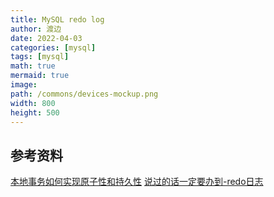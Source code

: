 ```yaml
---
title: MySQL redo log
author: 渡边
date: 2022-04-03
categories: [mysql]
tags: [mysql]
math: true
mermaid: true
image:
path: /commons/devices-mockup.png
width: 800
height: 500
---
```



## 参考资料
[本地事务如何实现原子性和持久性](https://time.geekbang.org/column/article/319481)
[说过的话一定要办到-redo日志](https://juejin.cn/book/6844733769996304392/section/6844733770063626253)
